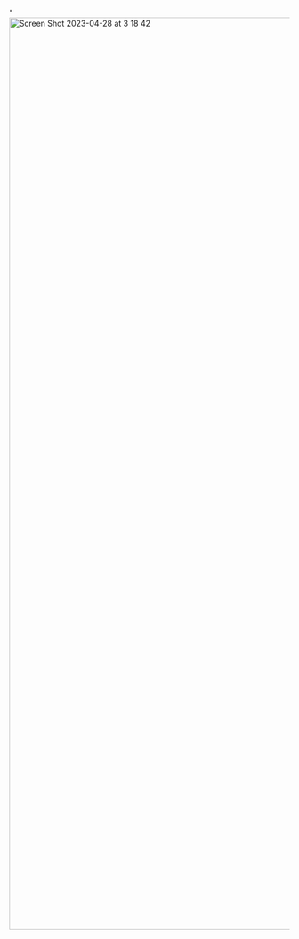 " <img width="1640" alt="Screen Shot 2023-04-28 at 3 18 42" src="https://user-images.githubusercontent.com/110052602/234956165-9693eb33-7ae6-443f-bff3-f11a16bd7ccf.png">


                
